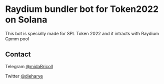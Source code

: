 # Raydium bundler bot for Token2022 on Solana

This bot is specially made for SPL Token 2022 and it intracts with Raydium Cpmm pool

## Contact
Telegram [@midaBricoll](https://t.me/midaBricoll)

Twitter [@dieharye](https://t.me/midaBricoll)
